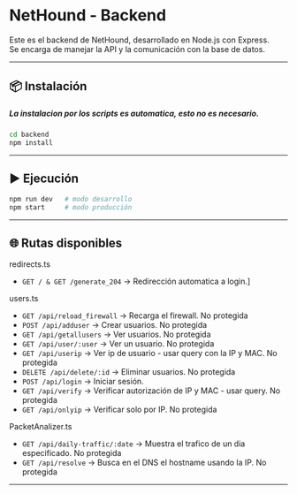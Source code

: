# NetHound - Backend

Este es el backend de NetHound, desarrollado en Node.js con Express.  
Se encarga de manejar la API y la comunicación con la base de datos.

---

## 📦 Instalación

##### La instalacion por los scripts es automatica, esto no es necesario.

```bash
cd backend
npm install
````

---

## ▶️ Ejecución

```bash
npm run dev   # modo desarrollo
npm start     # modo producción
```

---

## 🌐 Rutas disponibles

redirects.ts
* `GET / & GET /generate_204` → Redirección automatica a login.]

users.ts
* `GET /api/reload_firewall` → Recarga el firewall. No protegida
* `POST /api/adduser` → Crear usuarios. No protegida
* `GET /api/getallusers` → Ver usuarios. No protegida 
* `GET /api/user/:user` → Ver un usuario. No protegida
* `GET /api/userip` → Ver ip de usuario - usar query con la IP y MAC. No protegida
* `DELETE /api/delete/:id` → Eliminar usuarios. No protegida
* `POST /api/login` → Iniciar sesión.
* `GET /api/verify` → Verificar autorización de IP y MAC - usar query. No protegida
* `GET /api/onlyip` → Verificar solo por IP. No protegida

PacketAnalizer.ts
* `GET /api/daily-traffic/:date` → Muestra el trafico de un dia especificado. No protegida
* `GET /api/resolve` → Busca en el DNS el hostname usando la IP. No protegida

---
